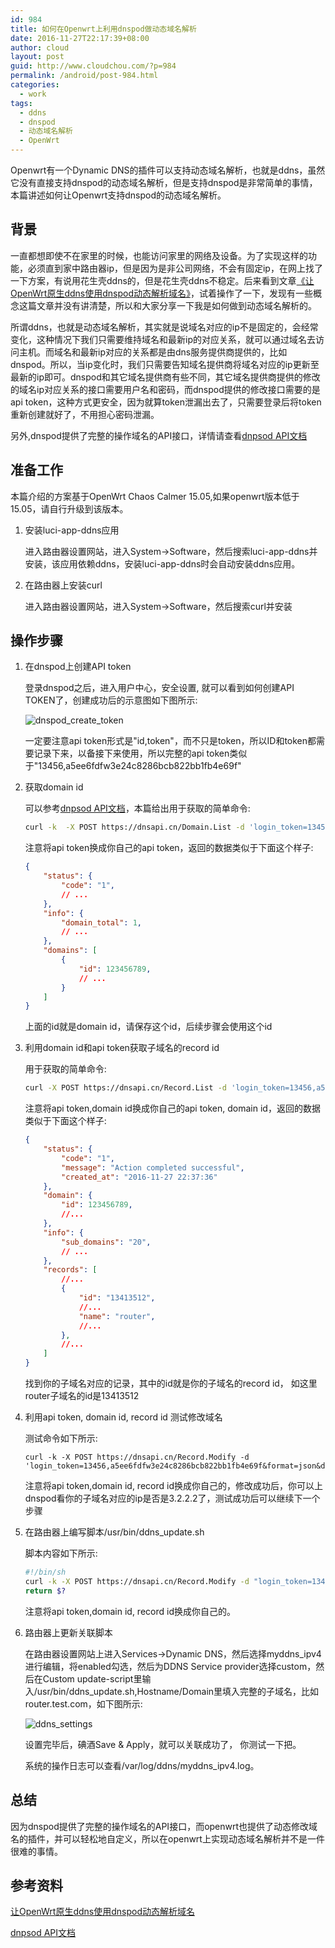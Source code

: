 ```yaml
---
id: 984
title: 如何在Openwrt上利用dnspod做动态域名解析
date: 2016-11-27T22:17:39+08:00
author: cloud
layout: post
guid: http://www.cloudchou.com/?p=984
permalink: /android/post-984.html
categories:
  - work
tags:
  - ddns
  - dnspod
  - 动态域名解析
  - OpenWrt
---
```


Openwrt有一个Dynamic DNS的插件可以支持动态域名解析，也就是ddns，虽然它没有直接支持dnspod的动态域名解析，但是支持dnspod是非常简单的事情，本篇讲述如何让Openwrt支持dnspod的动态域名解析。

## 背景

一直都想即使不在家里的时候，也能访问家里的网络及设备。为了实现这样的功能，必须直到家中路由器ip，但是因为是非公司网络，不会有固定ip，在网上找了一下方案，有说用花生壳ddns的，但是花生壳ddns不稳定。后来看到文章[《让OpenWrt原生ddns使用dnspod动态解析域名》](https://zhuanlan.zhihu.com/p/20629213)，试着操作了一下，发现有一些概念这篇文章并没有讲清楚，所以和大家分享一下我是如何做到动态域名解析的。

所谓ddns，也就是动态域名解析，其实就是说域名对应的ip不是固定的，会经常变化，这种情况下我们只需要维持域名和最新ip的对应关系，就可以通过域名去访问主机。而域名和最新ip对应的关系都是由dns服务提供商提供的，比如dnspod。所以，当ip变化时，我们只需要告知域名提供商将域名对应的ip更新至最新的ip即可。dnspod和其它域名提供商有些不同，其它域名提供商提供的修改的域名ip对应关系的接口需要用户名和密码，而dnspod提供的修改接口需要的是api token，这种方式更安全，因为就算token泄漏出去了，只需要登录后将token重新创建就好了，不用担心密码泄漏。

另外,dnspod提供了完整的操作域名的API接口，详情请查看[dnpsod API文档](https://www.dnspod.cn/docs/index.html)


## 准备工作

本篇介绍的方案基于OpenWrt Chaos Calmer 15.05,如果openwrt版本低于15.05，请自行升级到该版本。

1.  安装luci-app-ddns应用

    进入路由器设置网站，进入System->Software，然后搜索luci-app-ddns并安装，该应用依赖ddns，安装luci-app-ddns时会自动安装ddns应用。

2.  在路由器上安装curl

    进入路由器设置网站，进入System->Software，然后搜索curl并安装

## 操作步骤

1.  在dnspod上创建API token
    
    登录dnspod之后，进入用户中心，安全设置, 就可以看到如何创建API TOKEN了，创建成功后的示意图如下图所示:

    ![dnspod_create_token](/assets/blogimgs/dnspod_create_token.png)

    一定要注意api token形式是"id,token"，而不只是token，所以ID和token都需要记录下来，以备接下来使用，所以完整的api token类似于"13456,a5ee6fdfw3e24c8286bcb822bb1fb4e69f"

2.  获取domain id
    
    可以参考[dnpsod API文档](https://www.dnspod.cn/docs/index.html)，本篇给出用于获取的简单命令:

    ```bash
    curl -k  -X POST https://dnsapi.cn/Domain.List -d 'login_token=13456,a5ee6fdfw3e24c8286bcb822bb1fb4e69f&format=json'
    ```

    注意将api token换成你自己的api token，返回的数据类似于下面这个样子:

    ```json
    {
        "status": {
            "code": "1",
            // ...
        },
        "info": {
            "domain_total": 1,
            // ...
        },
        "domains": [
            {
                "id": 123456789,
                // ...
            }
        ]
    }

    ```

    上面的id就是domain id，请保存这个id，后续步骤会使用这个id

3.  利用domain id和api token获取子域名的record id

    用于获取的简单命令:

    ```bash
    curl -X POST https://dnsapi.cn/Record.List -d 'login_token=13456,a5ee6fdfw3e24c8286bcb822bb1fb4e69f&format=json&domain_id=123456789'
    ```

    注意将api token,domain id换成你自己的api token, domain id，返回的数据类似于下面这个样子:

    ```json
    {
        "status": {
            "code": "1",
            "message": "Action completed successful",
            "created_at": "2016-11-27 22:37:36"
        },
        "domain": {
            "id": 123456789,
            //...
        },
        "info": {
            "sub_domains": "20",
            // ...
        },
        "records": [
            //...
            {
                "id": "13413512",
                //...
                "name": "router",
                //...
            },
            //...
        ]
    }

    ```

    找到你的子域名对应的记录，其中的id就是你的子域名的record id， 如这里router子域名的id是13413512

4.  利用api token, domain id, record id 测试修改域名    

    测试命令如下所示:

    ```
    curl -k -X POST https://dnsapi.cn/Record.Modify -d 'login_token=13456,a5ee6fdfw3e24c8286bcb822bb1fb4e69f&format=json&domain_id=123456789&record_id=13413512&sub_domain=router&value=3.2.2.2&record_type=A&record_line=%e9%bb%98%e8%ae%a4'
    ```

    注意将api token,domain id, record id换成你自己的，修改成功后，你可以上dnspod看你的子域名对应的ip是否是3.2.2.2了，测试成功后可以继续下一个步骤

5.  在路由器上编写脚本/usr/bin/ddns_update.sh
    
    脚本内容如下所示:

    ```bash
    #!/bin/sh
    curl -k -X POST https://dnsapi.cn/Record.Modify -d "login_token=13456,a5ee6fdfw3e24c8286bcb822bb1fb4e69&format=json&domain_id=123456789&record_id=13413512&sub_domain=router&value=$1&record_type=A&record_line=%e9%bb%98%e8%ae%a4"
    return $?
    ```

    注意将api token,domain id, record id换成你自己的。 

6.  路由器上更新关联脚本

    在路由器设置网站上进入Services->Dynamic DNS，然后选择myddns_ipv4进行编辑，将enabled勾选，然后为DDNS Service provider选择custom，然后在Custom update-script里输入/usr/bin/ddns_update.sh,Hostname/Domain里填入完整的子域名，比如router.test.com，如下图所示:

    ![ddns_settings](/assets/images/ddns_settings.png)

    设置完毕后，碘酒Save & Apply，就可以关联成功了， 你测试一下把。 

    系统的操作日志可以查看/var/log/ddns/myddns_ipv4.log。

## 总结

因为dnspod提供了完整的操作域名的API接口，而openwrt也提供了动态修改域名的插件，并可以轻松地自定义，所以在openwrt上实现动态域名解析并不是一件很难的事情。

## 参考资料

[让OpenWrt原生ddns使用dnspod动态解析域名](https://zhuanlan.zhihu.com/p/20629213)

[dnpsod API文档](https://www.dnspod.cn/docs/index.html)

